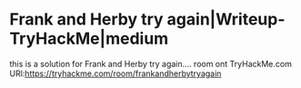 # Frank and Herby try again|Writeup-TryHackMe|medium
this is a solution for Frank and Herby try again.... room ont TryHackMe.com   
URl:https://tryhackme.com/room/frankandherbytryagain

